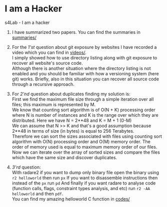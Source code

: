 # I am a Hacker
s4Lab - I am a hacker

1. I have summarized two papers. You can find the summaries in [summaries/](https://github.com/Javad-Alipanah/i-am-a-hacker/tree/master/summaries)

2. For the *1'st* question about git exposure by websites I have recorded a video which you can find in [videos/](https://github.com/Javad-Alipanah/i-am-a-hacker/tree/master/videos).  
I simply showed how to use directory listing along with git exposure to recover all website's source code.  
Although there is another situation where the directory listing is not enabled and you should be familiar with how a versioning system (here git) works. Briefly, also in this situation you can recover all source code through a recursive approach.

3. For *2'nd* question about duplicates finding my solution is:  
First we find the maximum file size through a simple iteration over all files; this maximum is represented by M.  
We know that counting sort algorithm is of O(N + K) processing order where N is number of instances and K is the range over which they are distributed. Here we have N = 2\*\*48 and K = M + 1 (0-M)  
We can assume that N >> K and that's a good assumption because 2\*\*48 in terms of size (in bytes) is equal to 256 Terabytes.  
Therefore we can sort the sizes associated with files using counting sort algorithm with O(N) processing order and O(M) memory order. The order of memory used is equal to maximum memory order of our files.  
Now we can iterate over the array of sorted sizes and compare the files which have the same size and discover duplicates.

4. *3'rd* question:  
With radare2 if you want to dump only binary file open the binary using ```r2 helloworld``` then run ```px```
If you want to disassemble instructions then instead of the ```px``` run ```pd```
And finally if you want radare to analyse code (function calls, flags, constraint types analysis, and etc) run ```r2 -AA helloworld``` and then ```pdf```.  
You can find my amazing helloworld C function in [codes/](https://github.com/Javad-Alipanah/i-am-a-hacker/tree/master/codes)
